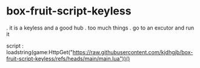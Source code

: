 # box-fruit-script-keyless
 . it is a keyless and a good hub
 . too much things 
 . go to an excutor and run it 

  script : loadstring(game:HttpGet("https://raw.githubusercontent.com/kjdhgjb/box-fruit-script-keyless/refs/heads/main/main.lua"))()
